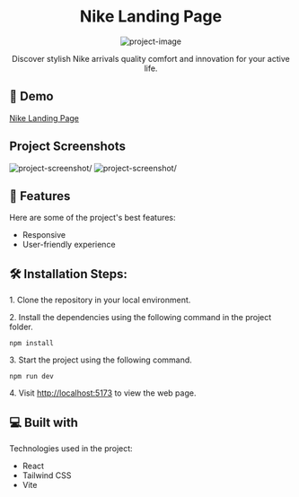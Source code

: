 <h1 align="center" id="title">Nike Landing Page</h1>

<p align="center"><img src="https://socialify.git.ci/niharika1102/nike/image?description=1&amp;descriptionEditable=Discover%20stylish%20Nike%20arrivals%2C%20quality%20comfort%2C%20and%20innovation%20for%20your%20active%20life.&amp;font=Inter&amp;forks=1&amp;language=1&amp;logo=https%3A%2F%2Flogodix.com%2Flogo%2F999355.png&amp;name=1&amp;owner=1&amp;pattern=Brick%20Wall&amp;stargazers=1&amp;theme=Auto" alt="project-image"></p>

<p id="description" style="text-align: center">Discover stylish Nike arrivals quality comfort and innovation for your active life.</p>

<h2>🚀 Demo</h2>

[Nike Landing Page](https://6661c75ff5a46808fb56baa6--nike-v1-react.netlify.app/)

<h2>Project Screenshots</h2>

<img src="https://i.imgur.com/BkDEAPI.png" alt="project-screenshot/">

<img src="https://i.imgur.com/kzuo6Wc.png" alt="project-screenshot/">

  
  
<h2>🧐 Features</h2>

Here are some of the project's best features:

*   Responsive
*   User-friendly experience

<h2>🛠️ Installation Steps:</h2>

<p>1. Clone the repository in your local environment.</p>

<p>2. Install the dependencies using the following command in the project folder.</p>

```
npm install
```

<p>3. Start the project using the following command.</p>

```
npm run dev
```

<p>4. Visit <a href="http://localhost:5173">http://localhost:5173</a> to view the web page.</p>

  
  
<h2>💻 Built with</h2>

Technologies used in the project:

*   React
*   Tailwind CSS
*   Vite
